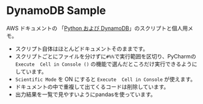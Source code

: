 # DynamoDB Sample

AWS ドキュメントの 「[Python および DynamoDB](https://docs.aws.amazon.com/ja_jp/amazondynamodb/latest/developerguide/GettingStarted.Python.html)」のスクリプトと個人用メモ。

* スクリプト自体はほとんどドキュメントそのままです。
* スクリプトごとにファイルを分けずに`#%%`で実行範囲を区切り、PyCharmの`Execute  Cell in Console ()` の機能で選んだところだけ実行できるようにしています。
* `Scientific Mode` を ON にすると `Execute  Cell in Console` が使えます。
* ドキュメントの中で重複して出てくるコードは削除しています。
* 出力結果を一覧で見やすいようにpandasを使っています。
